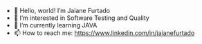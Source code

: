 - 👋 Hello, world! I’m Jaiane Furtado
- 👀 I’m interested in Software Testing and Quality
- 🌱 I’m currently learning JAVA
- 📫 How to reach me: https://www.linkedin.com/in/jaianefurtado

